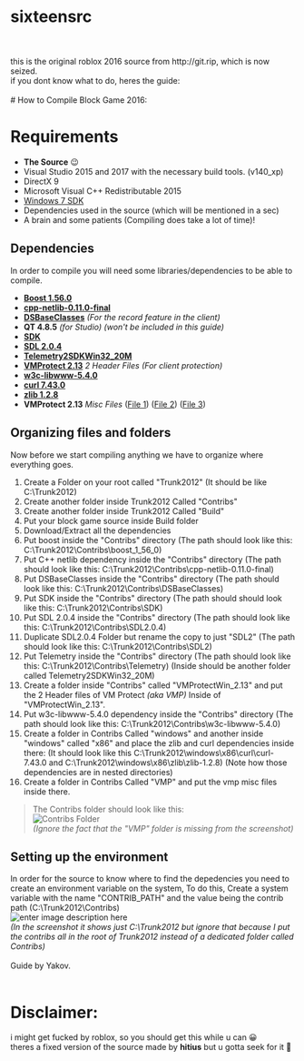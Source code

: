 # sixteensrc

<br>
<br>
this is the original roblox 2016 source from http://git.rip, which is now seized.<br>
if you dont know what to do, heres the guide:<br>
<br>
# How to Compile Block Game 2016:

# Requirements

 - **The Source** 😉
 - Visual Studio 2015 and 2017 with the necessary build tools. (v140_xp)
 - DirectX 9
 - Microsoft Visual C++ Redistributable 2015
 - [Windows 7 SDK](https://www.microsoft.com/en-us/download/details.aspx?id=8279)
 - Dependencies used in the source (which will be mentioned in a sec)
 - A brain and some patients (Compiling does take a lot of time)!

## Dependencies

In order to compile you will need some libraries/dependencies to be able to compile.

 - **[Boost 1.56.0](https://www.boost.org/users/history/version_1_56_0.html)**
 - **[cpp-netlib-0.11.0-final](https://github.com/cpp-netlib/cpp-netlib/releases/tag/cpp-netlib-0.11.0-final)**
 - **[DSBaseClasses](https://cdn.discordapp.com/attachments/462956576526041101/798917355672436817/DSBaseClasses.zip)** *(For the record feature in the client)*
 - **QT 4.8.5** *(for Studio) (won't be included in this guide)*
 - **[SDK](https://mega.nz/file/GkFjxChI#M9rgAczMFpw6NEAPI_gmZkkQ-vcgkGTxxBekgnula5Y)**
 - **[SDL 2.0.4](https://www.libsdl.org/release/SDL2-2.0.4.zip)**
 - **[Telemetry2SDKWin32_20M](https://cdn.discordapp.com/attachments/462956576526041101/798917365261139998/Telemetry.zip)**
 - **[VMProtect 2.13](https://pastebin.com/BeyEqyPk)** *2 Header Files* *(For client protection)*
 - **[w3c-libwww-5.4.0](https://www.w3.org/Library/Distribution/old/w3c-libwww-5.4.0.zip)**
 - **[curl 7.43.0](https://curl.se/download/curl-7.43.0.zip)**
 - **[zlib 1.2.8](https://zlib.net/fossils/zlib-1.2.8.tar.gz)**
 - **VMProtect 2.13** *Misc Files* ([File 1](https://cdn.discordapp.com/attachments/705472616600698910/798662082051702825/VMProtectSDK32.lib)) ([File 2](https://cdn.discordapp.com/attachments/705472616600698910/798662083692068924/VMProtectSDK.h)) ([File 3](https://cdn.discordapp.com/attachments/705472616600698910/798662086116900904/VMProtectSDK32.dll))

## Organizing files and folders

Now before we start compiling anything we have to organize where everything goes.

 1. Create a Folder on your root called "Trunk2012" (It should be like C:\Trunk2012)
 2. Create another folder inside Trunk2012 Called "Contribs"
 3. Create another folder inside Trunk2012 Called "Build"
 4. Put your block game source inside Build folder
 5. Download/Extract all the dependencies
 6. Put boost inside the "Contribs" directory (The path should look like this: C:\Trunk2012\Contribs\boost_1_56_0)
 7. Put C++ netlib dependency inside the "Contribs" directory (The path should look like this: C:\Trunk2012\Contribs\cpp-netlib-0.11.0-final)
 8. Put DSBaseClasses inside the "Contribs" directory (The path should look like this: C:\Trunk2012\Contribs\DSBaseClasses)
 9. Put SDK inside the "Contribs" directory (The path should should look like this: C:\Trunk2012\Contribs\SDK)
 10. Put SDL 2.0.4 inside the "Contribs" directory (The path should look like this: C:\Trunk2012\Contribs\SDL2.0.4)
 11. Duplicate SDL2.0.4 Folder but rename the copy to just "SDL2"  (The path should look like this: C:\Trunk2012\Contribs\SDL2)
 12. Put Telemetry inside the "Contribs" directory (The path should look like this: C:\Trunk2012\Contribs\Telemetry) (Inside should be another folder called Telemetry2SDKWin32_20M)
 13. Create a folder inside "Contribs" called "VMProtectWin_2.13" and put the 2 Header files of VM Protect *(aka VMP)* Inside of "VMProtectWin_2.13".
 14. Put w3c-libwww-5.4.0 dependency inside the "Contribs" directory (The path should look like this: C:\Trunk2012\Contribs\w3c-libwww-5.4.0)
 15. Create a folder in Contribs Called "windows" and another inside "windows" called "x86" and place the zlib and curl dependencies inside there: (It should look like this C:\Trunk2012\windows\x86\curl\curl-7.43.0 and C:\Trunk2012\windows\x86\zlib\zlib-1.2.8) (Note how those dependencies are in nested directories)
 16. Create a folder in Contribs Called "VMP" and put the vmp misc files inside there.

>The Contribs folder should look like this:<br>
![Contribs Folder](https://i.imgur.com/s7fvVzu.png)<br>
*(Ignore the fact that the "VMP" folder is missing from the screenshot)*

## Setting up the environment
In order for the source to know where to find the depedencies you need to create an environment variable on the system, To do this, Create a system variable with the name "CONTRIB_PATH" and the value being the contrib path (C:\Trunk2012\Contribs) <br>
![enter image description here](https://images-ext-2.discordapp.net/external/KwezZ33xuHYr0lZXYqA4cpTMVOWdjfCldRsJwXuPBEs/https/i.imgur.com/l9SxGvr.png)<br>
*(In the screenshot it shows just C:\Trunk2012 but ignore that because I put the contribs all in the root of Trunk2012 instead of a dedicated folder called Contribs)*
<br><br>
Guide by Yakov.<br><br>
# Disclaimer:
i might get fucked by roblox, so you should get this while u can 😀<br>
theres a fixed version of the source made by **hitius** but u gotta seek for it 👀<br>
